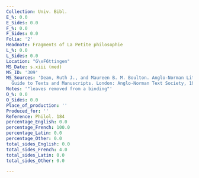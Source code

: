 ```yaml
---
Collection: Univ. Bibl.
E_%: 0.0
E_Sides: 0.0
F_%: 0.0
F_Sides: 0.0
Folia: '2'
Headnote: Fragments of La Petite philosophie
L_%: 0.0
L_Sides: 0.0
Location: "G\xF6ttingen"
MS_Date: s.xiii (med)
MS_ID: '309'
MS_Sources: 'Dean, Ruth J., and Maureen B. M. Boulton. Anglo-Norman Literature: A
  Guide to Texts and Manuscripts. London: Anglo-Norman Text Society, 1999.'
Notes: '"leaves removed from a binding"'
O_%: 0.0
O_Sides: 0.0
Place_of_production: ''
Produced_for: ''
Reference: Philol. 184
percentage_English: 0.0
percentage_French: 100.0
percentage_Latin: 0.0
percentage_Other: 0.0
total_sides_English: 0.0
total_sides_French: 4.0
total_sides_Latin: 0.0
total_sides_Other: 0.0

---
```

